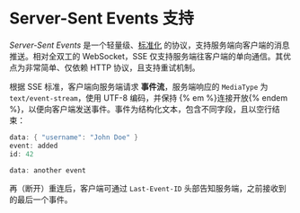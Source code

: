 # Server-Sent Events 支持

*Server-Sent Events* 是一个轻量级、[标准化](https://www.w3.org/TR/eventsource/) 的协议，支持服务端向客户端的消息推送。相对全双工的 WebSocket，SSE 仅支持服务端往客户端的单向通信。其优点为非常简单、仅依赖 HTTP 协议，且支持重试机制。

根据 SSE 标准，客户端向服务端请求 **事件流**，服务端响应的 `MediaType` 为 `text/event-stream`，使用 UTF-8 编码，并保持 {% em %}连接开放{% endem %}，以便向客户端发送事件。事件为结构化文本，包含不同字段，且以空行结束：

```scala
data: { "username": "John Doe" }
event: added
id: 42

data: another event
```

再（断开）重连后，客户端可通过 `Last-Event-ID` 头部告知服务端，之前接收到的最后一个事件。
